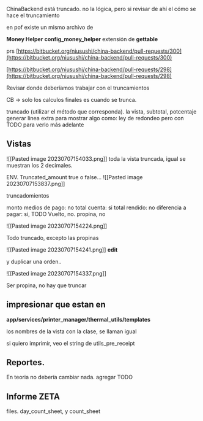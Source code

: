 

ChinaBackend está truncado. no la lógica, pero si revisar de ahí el cómo se hace el truncamiento

en pof existe un mismo archivo de 

**Money Helper**
**config_money_helper**
extensión de **gettable**

prs
[https://bitbucket.org/niusushi/china-backend/pull-requests/300](https://bitbucket.org/niusushi/china-backend/pull-requests/300)

[https://bitbucket.org/niusushi/china-backend/pull-requests/298](https://bitbucket.org/niusushi/china-backend/pull-requests/298)

Revisar donde deberíamos trabajar con el truncamientos

CB -> solo los calculos finales es cuando se trunca.


truncado (utilizar el método que corresponda). la vista, subtotal, potcentaje
generar linea extra para mostrar algo como: ley de redondeo pero con TODO para verlo más adelante

## Vistas
![[Pasted image 20230707154033.png]]
toda la vista truncada, igual se muestran los 2 decimales.


ENV. Truncated_amount true o false... 
![[Pasted image 20230707153837.png]]

truncadomientos

monto medios de pago: no
total cuenta: si
total rendido: no
diferencia a pagar: si, TODO
Vuelto, no.
propina, no


![[Pasted image 20230707154224.png]]

Todo truncado, excepto las propinas

![[Pasted image 20230707154241.png]] **edit** 

y duplicar una orden..

![[Pasted image 20230707154337.png]]

Ser propina, no hay que truncar

## **impresionar que estan en**

**app/services/printer_manager/thermal_utils/templates**

los nombres de la vista con la clase, se llaman igual

si quiero imprimir, veo el string de utils_pre_receipt


## Reportes.

En teoria no debería cambiar nada. agregar TODO

## Informe **ZETA**
files.
day_count_sheet, y count_sheet

